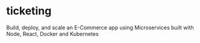 # ticketing

Build, deploy, and scale an E-Commerce app using Microservices built with Node, React, Docker and Kubernetes
